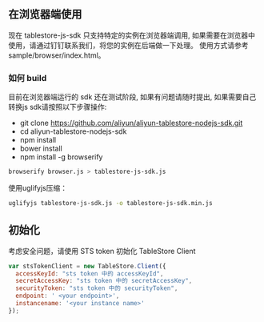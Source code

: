 ## 在浏览器端使用

现在 tablestore-js-sdk 只支持特定的实例在浏览器端调用, 如果需要在浏览器中使用，请通过钉钉联系我们，将您的实例在后端做一下处理。
使用方式请参考 sample/browser/index.html。

### 如何 build

目前在浏览器端运行的 sdk 还在测试阶段, 如果有问题请随时提出, 如果需要自己转换js sdk请按照以下步骤操作:

- git clone https://github.com/aliyun/aliyun-tablestore-nodejs-sdk.git
- cd aliyun-tablestore-nodejs-sdk
- npm install
- bower install
- npm install -g browserify

```sh
browserify browser.js > tablestore-js-sdk.js
```

使用uglifyjs压缩：
```sh
uglifyjs tablestore-js-sdk.js -o tablestore-js-sdk.min.js
```

## 初始化

考虑安全问题，请使用 STS token 初始化 TableStore Client

```javascript
var stsTokenClient = new TableStore.Client({
  accessKeyId: "sts token 中的 accessKeyId",
  secretAccessKey: "sts token 中的 secretAccessKey",
  securityToken: "sts token 中的 securityToken",
  endpoint: ' <your endpoint>',
  instancename: '<your instance name>'
});
```


